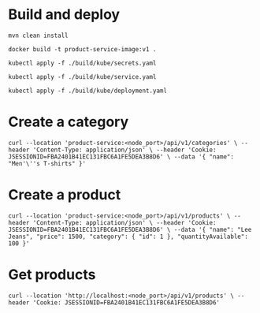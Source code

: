 # Build and deploy
`mvn clean install`

`docker build -t product-service-image:v1 .`

`kubectl apply -f ./build/kube/secrets.yaml`

`kubectl apply -f ./build/kube/service.yaml`

`kubectl apply -f ./build/kube/deployment.yaml`

# Create a category
`curl --location 'product-service:<node_port>/api/v1/categories' \
--header 'Content-Type: application/json' \
--header 'Cookie: JSESSIONID=FBA2401B41EC131FBC6A1FE5DEA3B8D6' \
--data '{
"name": "Men'\''s T-shirts"
}'`

# Create a product
`curl --location 'product-service:<node_port>/api/v1/products' \
--header 'Content-Type: application/json' \
--header 'Cookie: JSESSIONID=FBA2401B41EC131FBC6A1FE5DEA3B8D6' \
--data '{
"name": "Lee Jeans",
"price": 1500,
"category": {
"id": 1
},
"quantityAvailable": 100
}'`

# Get products
`curl --location 'http://localhost:<node_port>/api/v1/products' \
--header 'Cookie: JSESSIONID=FBA2401B41EC131FBC6A1FE5DEA3B8D6'`